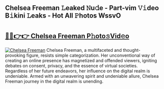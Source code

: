## Chelsea Freeman 𝙻eaked 𝙽u𝚍e - Part-vim 𝚅𝚒deo B𝚒kini 𝙻eaks - Hot All 𝙿hotos WssvO

# <h2><a href="http://ld58lg4.urlbe.top/?page=Chelsea+Freeman">🔗🔗👉👉 Chelsea Freeman P𝚑oto𝚜Vid𝚎o</a></h2>

[![Chelsea Freeman](https://i.imgur.com/eBuTRDB.gif)](http://ld58lg4.urlbe.top/?page=Chelsea+Freeman)
Chelsea Freeman, a multifaceted and thought-provoking figure, resists simple categorization. Her unconventional way of creating an online presence has magnetized and offended viewers, igniting debates on consent, privacy, and the essence of virtual societies. Regardless of her future endeavors, her influence on the digital realm is undeniable. Armed with an unwavering spirit and undeniable allure, Chelsea Freeman journey in the digital realm is unending.
